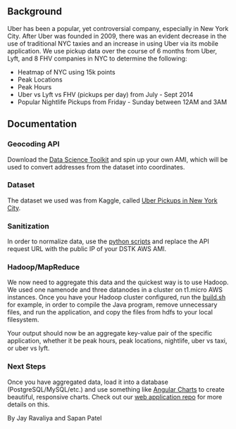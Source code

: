 ## Background

Uber has been a popular, yet controversial company, especially in New York City. After Uber was founded in 2009, there was an evident decrease in the use of traditional NYC taxies and an increase in using Uber via its mobile application. We use pickup data over the course of 6 months from Uber, Lyft, and 8 FHV companies in NYC to determine the following:
  - Heatmap of NYC using 15k points
  - Peak Locations
  - Peak Hours
  - Uber vs Lyft vs FHV (pickups per day) from July - Sept 2014
  - Popular Nightlife Pickups from Friday - Sunday between 12AM and 3AM

## Documentation

### Geocoding API
Download the [Data Science Toolkit](http://www.datasciencetoolkit.org/) and spin up your own AMI, which will be used to convert addresses from the dataset into coordinates.

### Dataset
The dataset we used was from Kaggle, called [Uber Pickups in New York City](https://www.kaggle.com/fivethirtyeight/uber-pickups-in-new-york-city).

### Sanitization
In order to normalize data, use the [python scripts](etl/) and replace the API request URL with the public IP of your DSTK AWS AMI.

### Hadoop/MapReduce
We now need to aggregate this data and the quickest way is to use Hadoop. We used one namenode and three datanodes in a cluster on t1.micro AWS instances. Once you have your Hadoop cluster configured, run the [build.sh](codebase/nightlife/build.sh) for example, in order to compile the Java program, remove unnecessary files, and run the application, and copy the files from hdfs to your local filesystem.

Your output should now be an aggregate key-value pair of the specific application, whether it be peak hours, peak locations, nightlife, uber vs taxi, or uber vs lyft.

### Next Steps
Once you have aggregated data, load it into a database (PostgreSQL/MySQL/etc.) and use something like [Angular Charts](http://jtblin.github.io/angular-chart.js/) to create beautiful, responsive charts. Check out our [web application repo](https://github.com/jayrav13/cs643-web-app) for more details on this.

By Jay Ravaliya and Sapan Patel
